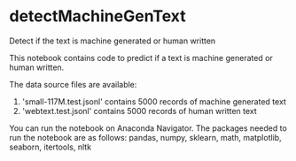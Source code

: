 # detectMachineGenText
Detect if the text is machine generated or human written


This notebook contains code to predict if a text is machine generated or human written.

The data source files are available:
  1. 'small-117M.test.jsonl' contains 5000 records of machine generated text
  2. 'webtext.test.jsonl' contains 5000 records of human written text

You can run the notebook on Anaconda Navigator.
The packages needed to run the notebook are as follows: pandas, numpy, sklearn, math, matplotlib, seaborn, itertools, nltk
